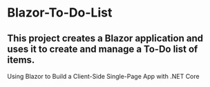 # Blazor-To-Do-List
This project creates a Blazor application and uses it to create and manage a To-Do list of items.
-------
Using Blazor to Build a Client-Side Single-Page App with .NET Core
